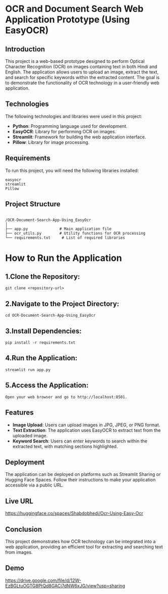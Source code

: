 # OCR and Document Search Web Application Prototype (Using EasyOCR)

## Introduction
This project is a web-based prototype designed to perform Optical Character Recognition (OCR) on images containing text in both Hindi and English. The application allows users to upload an image, extract the text, and search for specific keywords within the extracted content. The goal is to demonstrate the functionality of OCR technology in a user-friendly web application.

## Technologies
The following technologies and libraries were used in this project:

- **Python**: Programming language used for development.
- **EasyOCR**: Library for performing OCR on images.
- **Streamlit**: Framework for building the web application interface.
- **Pillow**: Library for image processing.

## Requirements
To run this project, you will need the following libraries installed:

```plaintext
easyocr
streamlit
Pillow
```





## Project Structure



```

/OCR-Document-Search-App-Using_EasyOcr
│
├── app.py              # Main application file
├── ocr_utils.py        # Utility functions for OCR processing
└── requirements.txt     # List of required libraries

```
# How to Run the Application 

## 1.Clone the Repository:


```
git clone <repository-url>
```

## 2.Navigate to the Project Directory:


```
cd OCR-Document-Search-App-Using_EasyOcr
```

## 3.Install Dependencies:

```
pip install -r requirements.txt
```
## 4.Run the Application:

```
streamlit run app.py
```
## 5.Access the Application:
```
Open your web browser and go to http://localhost:8501.
```



## Features


- **Image Upload**: Users can upload images in JPG, JPEG, or PNG format.
- **Text Extraction**: The application uses EasyOCR to extract text from the uploaded image.
- **Keyword Search**: Users can enter keywords to search within the extracted text, with matching sections highlighted.
## Deployment
The application can be deployed on platforms such as Streamlit Sharing or Hugging Face Spaces. Follow their instructions to make your application accessible via a public URL.
## Live URL

https://huggingface.co/spaces/Shabdobhedi/Ocr-Using-Easy-Ocr
## Conclusion
This project demonstrates how OCR technology can be integrated into a web application, providing an efficient tool for extracting and searching text from images.
## Demo

https://drive.google.com/file/d/12W-EzBGLtuOGTG8PtQd8GACj7dNW6xJG/view?usp=sharing
